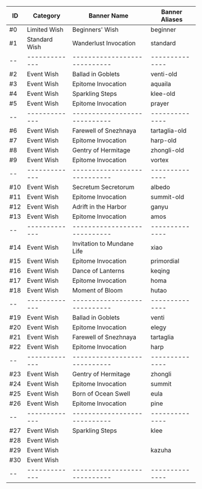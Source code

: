 | ID  | Category      | Banner Name                  | Banner Aliases |
| --  | ------------- | ---------------------------- | -------------- |
| #0  | Limited Wish  |  Beginners' Wish             |  beginner      |
| #1  | Standard Wish |  Wanderlust Invocation       |  standard      |
| --  | ------------- | ---------------------------- | -------------- |
| #2  | Event Wish    |  Ballad in Goblets           |  venti-old     |
| #3  | Event Wish    |  Epitome Invocation          |  aquaila       |
| #4  | Event Wish    |  Sparkling Steps             |  klee-old      |
| #5  | Event Wish    |  Epitome Invocation          |  prayer        |
| --  | ------------- | ---------------------------- | -------------- |
| #6  | Event Wish    |  Farewell of Snezhnaya       |  tartaglia-old |
| #7  | Event Wish    |  Epitome Invocation          |  harp-old      |
| #8  | Event Wish    |  Gentry of Hermitage         |  zhongli-old   |
| #9  | Event Wish    |  Epitome Invocation          |  vortex        |
| --  | ------------- | ---------------------------- | -------------- |
| #10 | Event Wish    |  Secretum Secretorum         |  albedo        |
| #11 | Event Wish    |  Epitome Invocation          |  summit-old    |
| #12 | Event Wish    |  Adrift in the Harbor        |  ganyu         |
| #13 | Event Wish    |  Epitome Invocation          |  amos          |
| --  | ------------- | ---------------------------- | -------------- |
| #14 | Event Wish    |  Invitation to Mundane Life  |  xiao          |
| #15 | Event Wish    |  Epitome Invocation          |  primordial    |
| #16 | Event Wish    |  Dance of Lanterns           |  keqing        |
| #17 | Event Wish    |  Epitome Invocation          |  homa          |
| #18 | Event Wish    |  Moment of Bloom             |  hutao         |
| --  | ------------- | ---------------------------- | -------------- |
| #19 | Event Wish    |  Ballad in Goblets           |  venti         |
| #20 | Event Wish    |  Epitome Invocation          |  elegy         |
| #21 | Event Wish    |  Farewell of Snezhnaya       |  tartaglia     |
| #22 | Event Wish    |  Epitome Invocation          |  harp          |
| --  | ------------- | ---------------------------- | -------------- |
| #23 | Event Wish    |  Gentry of Hermitage         |  zhongli       |
| #24 | Event Wish    |  Epitome Invocation          |  summit        |
| #25 | Event Wish    |  Born of Ocean Swell         |  eula          |
| #26 | Event Wish    |  Epitome Invocation          |  pine          |
| --  | ------------- | ---------------------------- | -------------- |
| #27 | Event Wish    |  Sparkling Steps             |  klee          |
| #28 | Event Wish    |                              |                |
| #29 | Event Wish    |                              |  kazuha        |
| #30 | Event Wish    |                              |                |
| --  | ------------- | ---------------------------- | -------------- |
